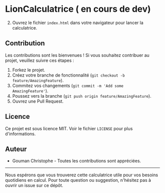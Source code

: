 # LionCalculatrice ( en cours de dev)
2. Ouvrez le fichier `index.html` dans votre navigateur pour lancer la calculatrice.

## Contribution

Les contributions sont les bienvenues ! Si vous souhaitez contribuer au projet, veuillez suivre ces étapes :

1. Forkez le projet.
2. Créez votre branche de fonctionnalité (`git checkout -b feature/AmazingFeature`).
3. Commitez vos changements (`git commit -m 'Add some AmazingFeature'`).
4. Poussez vers la branche (`git push origin feature/AmazingFeature`).
5. Ouvrez une Pull Request.

## Licence

Ce projet est sous licence MIT. Voir le fichier `LICENSE` pour plus d'informations.

## Auteur

- Gouman Christophe - Toutes les contributions sont appréciées.

---

Nous espérons que vous trouverez cette calculatrice utile pour vos besoins quotidiens en calcul. Pour toute question ou suggestion, n'hésitez pas à ouvrir un issue sur ce dépôt.

